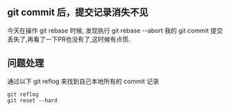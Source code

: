 ## git commit 后，提交记录消失不见

今天在操作 git rebase 时候, 发现执行 git rebase --abort 我的 git commit 提交丢失了,再看了一下PR也没有了,这时候有点慌.

## 问题处理

通过以下 git reflog 来找到自己本地所有的 commit 记录
```
git reflog
git reset --hard
```
